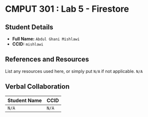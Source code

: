 # CMPUT 301 : Lab 5 - Firestore

## Student Details

- **Full Name:** `Abdul Ghani Mishlawi`
- **CCID:** `mishlawi`

## References and Resources

List any resources used here, or simply put `N/A` if not applicable.
`N/A`
## Verbal Collaboration

| Student Name | CCID     |
| ------------ | -------- |
|    `N/A`     |   `N/A`  |
